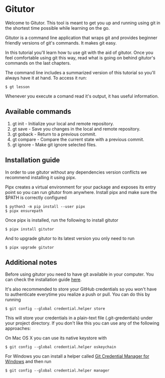 # Gitutor

Welcome to Gitutor. This tool is meant to get you up and running using git
in the shortest time possible while learning on the go.

Gitutor is a command line application that wraps git and provides beginner 
friendly versions of git's commands. It makes git easy. 

In this tutorial you'll learn how tu use git with the aid of gitutor. Once 
you feel comfortable using git this way, read what is going on behind gitutor's
commands on the last chapters.

The command line includes a summarized version of this tutorial so you'll always
have it at hand. To access it run: 

    $ gt lesson 

Whenever you execute a comand read it's output, it has useful information.

## Available commands

1. gt init - Initialize your local and remote repository.
2. gt save - Save you changes in the local and remote repository.
3. gt goback - Return to a previous commit.
4. gt compare - Compare the current state with a previous commit.
5. gt ignore - Make git ignore selected files.

## Installation guide

In order to use gitutor without any dependencies version conflicts we recommend installing it using pipx.

Pipx creates a virtual environment for your package and exposes its entry point so you can run gitutor from anywhere. Install pipx and make sure the $PATH is correctly configured

    $ python3 -m pip install --user pipx
    $ pipx ensurepath

Once pipx is installed, run the following to install gitutor

    $ pipx install gitutor

And to upgrade gitutor to its latest version you only need to run

    $ pipx upgrade gitutor

## Additional notes

Before using gitutor you need to have git available in your computer. You can check the installation guide [here](https://git-scm.com/book/en/v2/Getting-Started-Installing-Git).

It's also recommended to store your GitHub credentials so you won't have to authenticate everytime you realize a push or pull. You can do this by running

    $ git config --global credential.helper store

This will store your credentials in a plain-text file (.git-gredentials) under your project directory. If you don't like this you can use any of the following approaches:

On Mac OS X you can use its native keystore with

    $ git config --global credential.helper oskeychain

For Windows you can install a helper called [Git Credential Manager for Windows](https://github.com/Microsoft/Git-Credential-Manager-for-Windows) and then run

    $ git config --global credential.helper manager